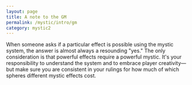 ```yaml
---
layout: page
title: A note to the GM
permalink: /mystic/intro/gm
category: mystic2
---
```

When someone asks if a particular effect is possible using the mystic
system, the answer is almost always a resounding "yes." The only
consideration is that powerful effects require a powerful mystic. It's
your responsibility to understand the system and to embrace player
creativity—but make sure you are consistent in your rulings for how much
of which spheres different mystic effects cost.
